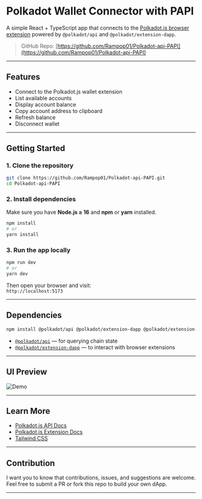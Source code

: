 #  Polkadot Wallet Connector with PAPI

A simple React + TypeScript app that connects to the [Polkadot.js browser extension](https://polkadot.js.org/extension/) powered by `@polkadot/api` and `@polkadot/extension-dapp`.

>  GitHub Repo: [https://github.com/Rampop01/Polkadot-api-PAPI](https://github.com/Rampop01/Polkadot-api-PAPI)

---

##  Features

-  Connect to the Polkadot.js wallet extension
-  List available accounts
-  Display account balance
-  Copy account address to clipboard
-  Refresh balance
-  Disconnect wallet 

---

##  Getting Started

### 1. **Clone the repository**

```bash
git clone https://github.com/Rampop01/Polkadot-api-PAPI.git
cd Polkadot-api-PAPI
```

### 2. **Install dependencies**

Make sure you have **Node.js ≥ 16** and **npm** or **yarn** installed.

```bash
npm install
# or
yarn install
```

### 3. **Run the app locally**

```bash
npm run dev
# or
yarn dev
```

Then open your browser and visit:  
 `http://localhost:5173`

---

##  Dependencies

```bash
npm install @polkadot/api @polkadot/extension-dapp @polkadot/extension-inject
```

- [`@polkadot/api`](https://www.npmjs.com/package/@polkadot/api) — for querying chain state
- [`@polkadot/extension-dapp`](https://www.npmjs.com/package/@polkadot/extension-dapp) — to interact with browser extensions

---

##  UI Preview

![Demo](https://res.cloudinary.com/dxswouxj5/image/upload/v1743968435/images_cdg6ip.png)

---

##  Learn More

- [Polkadot.js API Docs](https://polkadot.js.org/docs/api/)
- [Polkadot.js Extension Docs](https://polkadot.js.org/docs/extension/)
- [Tailwind CSS](https://tailwindcss.com/docs)

---


##  Contribution

I want you to know that contributions, issues, and suggestions are welcome. 
Feel free to submit a PR or fork this repo to build your own dApp.

---
